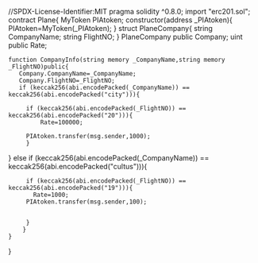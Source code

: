 //SPDX-License-Identifier:MIT
pragma solidity ^0.8.0;
import "erc201.sol";
contract Plane{
    MyToken PIAtoken;
     constructor(address _PIAtoken){
        PIAtoken=MyToken(_PIAtoken);
     }
    struct PlaneCompany{
        string CompanyName;
        string FlightNO;
    }
    PlaneCompany public Company;
    uint public Rate;

    function CompanyInfo(string memory _CompanyName,string memory _FlightNO)public{
       Company.CompanyName=_CompanyName;
       Company.FlightNO=_FlightNO;
       if (keccak256(abi.encodePacked(_CompanyName)) == keccak256(abi.encodePacked("city"))){
          
         if (keccak256(abi.encodePacked(_FlightNO)) == keccak256(abi.encodePacked("20"))){
             Rate=100000;

         PIAtoken.transfer(msg.sender,1000);
         }
   }
        else if (keccak256(abi.encodePacked(_CompanyName)) == keccak256(abi.encodePacked("cultus"))){
          
         if (keccak256(abi.encodePacked(_FlightNO)) == keccak256(abi.encodePacked("19"))){
           Rate=1000;
         PIAtoken.transfer(msg.sender,100);
    
        
         }
        }
    }
}
